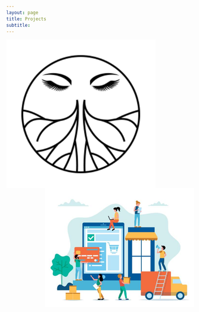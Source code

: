 ```yaml
---
layout: page
title: Projects
subtitle: 
---
```


[<img align="left" src="/img/groa-logo.png" width="400">](https://www.groa.us/)
[<img align="right" src="/img/online-shopper/homepage.jpg" width="400">](https://online-shoppers-intention.herokuapp.com/)